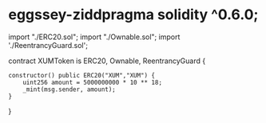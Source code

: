 # eggssey-ziddpragma solidity ^0.6.0;

import "./ERC20.sol";
import "./Ownable.sol";
import './ReentrancyGuard.sol';

contract XUMToken is ERC20, Ownable, ReentrancyGuard {
    
    constructor() public ERC20("XUM","XUM") {
        uint256 amount = 5000000000 * 10 ** 18;
        _mint(msg.sender, amount);
    }

}
